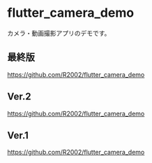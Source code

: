 # flutter_camera_demo
カメラ・動画撮影アプリのデモです。

## 最終版
https://github.com/R2002/flutter_camera_demo

## Ver.2
https://github.com/R2002/flutter_camera_demo

## Ver.1
https://github.com/R2002/flutter_camera_demo
